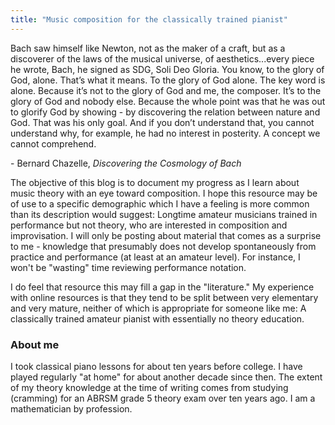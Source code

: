 ```yaml
---
title: "Music composition for the classically trained pianist"
---
```


<div class="media">
  <p>Bach saw himself like Newton, not as the maker of a craft, but as a discoverer of the laws of the musical universe, of aesthetics...every piece he wrote, Bach, he signed as SDG, Soli Deo Gloria. You know, to the glory of God, alone. That’s what it means. To the glory of God alone. The key word is alone. Because it’s not to the glory of God and me, the composer. It’s to the glory of God and nobody else. Because the whole point was that he was out to glorify God by showing - by discovering the relation between nature and God. That was his only goal. And if you don’t understand that, you cannot understand why, for example, he had no interest in posterity. A concept we cannot comprehend.</p>
  
  <p>- Bernard Chazelle, <i>Discovering the Cosmology of Bach</i></p>
</div>

The objective of this blog is to document my progress as I learn about music theory with an eye toward composition. I hope this resource may be of use to a specific demographic which I have a feeling is more common than its description would suggest: Longtime amateur musicians trained in performance but not theory, who are interested in composition and improvisation. I will only be posting about material that comes as a surprise to me - knowledge that presumably does not develop spontaneously from practice and performance (at least at an amateur level). For instance, I won't be "wasting" time reviewing performance notation. 

I do feel that resource this may fill a gap in the "literature." My experience with online resources is that they tend to be split between very elementary and very mature, neither of which is appropriate for someone like me: A classically trained amateur pianist with essentially no theory education. 

<h3>About me</h3>

I took classical piano lessons for about ten years before college. I have played regularly "at home" for about another decade since then. The extent of my theory knowledge at the time of writing comes from studying (cramming) for an ABRSM grade 5 theory exam over ten years ago. I am a mathematician by profession.
